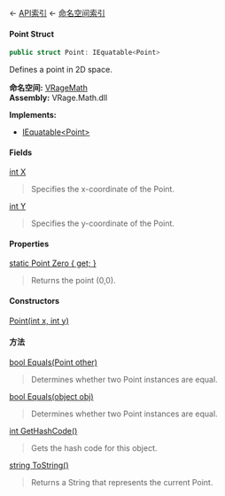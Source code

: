← [API索引](Api-Index) ← [命名空间索引](Namespace-Index)

#### Point Struct

```csharp
public struct Point: IEquatable<Point>
```

Defines a point in 2D space.

**命名空间:** [VRageMath](VRageMath)  
**Assembly:** VRage.Math.dll

**Implements:**  
* [IEquatable&lt;Point&gt;](https://docs.microsoft.com/en-us/dotnet/api/System.IEquatable-1?view=netframework-4.6)

#### Fields

[int X](VRageMath.Point.X)

> Specifies the x-coordinate of the Point.

[int Y](VRageMath.Point.Y)

> Specifies the y-coordinate of the Point.

#### Properties

[static Point Zero { get; }](VRageMath.Point.Zero)

> Returns the point (0,0).

#### Constructors

[Point(int x, int y)](VRageMath.Point..ctor)

> 

#### 方法

[bool Equals(Point other)](VRageMath.Point.Equals)

> Determines whether two Point instances are equal.

[bool Equals(object obj)](VRageMath.Point.Equals)

> Determines whether two Point instances are equal.

[int GetHashCode()](VRageMath.Point.GetHashCode)

> Gets the hash code for this object.

[string ToString()](VRageMath.Point.ToString)

> Returns a String that represents the current Point.


